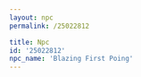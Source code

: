 ```yaml
---
layout: npc
permalink: /25022812

title: Npc
id: '25022812'
npc_name: 'Blazing First Poing'
---
```

